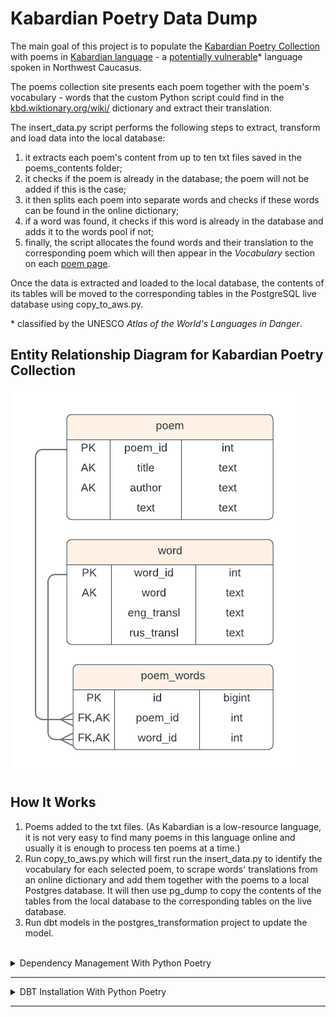 # Kabardian Poetry Data Dump


The main goal of this project is to populate the [Kabardian Poetry Collection](https://kabardian-poems-collection-b906b8b63b33.herokuapp.com/) with poems in [Kabardian language](https://en.wikipedia.org/wiki/Kabardian_language) - a [potentially vulnerable](https://en.wal.unesco.org/countries/russian-federation/languages/kabardian)* language spoken in Northwest Caucasus.


The poems collection site presents each poem together with the poem's vocabulary - words that the custom Python script could find in the [kbd.wiktionary.org/wiki/](https://kbd.wiktionary.org/wiki/%D0%9D%D0%B0%D0%BF%D1%8D%D0%BA%D3%80%D1%83%D1%8D%D1%86%D3%80_%D0%BD%D1%8D%D1%85%D1%8A%D1%8B%D1%89%D1%85%D1%8C%D1%8D) dictionary and extract their translation.

The insert_data.py script performs the following steps to extract, transform and load data into the local database:

1. it extracts each poem's content from up to ten txt files saved in the poems_contents folder;
2. it checks if the poem is already in the database; the poem will not be added if this is the case;
3. it then splits each poem into separate words and checks if these words can be found in the online dictionary;
4. if a word was found, it checks if this word is already in the database and adds it to the words pool if not;
5. finally, the script allocates the found words and their translation to the corresponding poem which will then appear in the <i>Vocabulary</i> section on each [poem page](https://kabardian-poems-collection-b906b8b63b33.herokuapp.com/poems/1/).
     
Once the data is extracted and loaded to the local database, the contents of its tables will be moved to the corresponding tables in the PostgreSQL live database using copy_to_aws.py.
<br>

\* classified by the UNESCO <i>Atlas of the World's Languages in Danger</i>.

## Entity Relationship Diagram for Kabardian Poetry Collection

![alt text](./docs/poems_collection_erd.png "Kabardian Poetry Collection Postgres DB ERD")


## How It Works

1. Poems added to the txt files. (As Kabardian is a low-resource language, it is not very easy to find many poems in this language online and usually it is enough to process ten poems at a time.) 
2. Run copy_to_aws.py which will first run the insert_data.py to identify the vocabulary for each selected poem, to scrape words' translations from an online dictionary and add them together with the poems to a local Postgres database. It will then use  pg_dump to copy the contents of the tables from the local database to the corresponding tables on the live database.
4. Run dbt models in the postgres_transformation project to update the model.

</br>
<details>

<summary>Dependency Management With Python Poetry</summary>

### Activating Virtual Environment
Sources: [Real Python](https://realpython.com/dependency-management-python-poetry/), [Poetry Docs](https://python-poetry.org/docs/basic-usage/)

#### 1. Activate Poetry Shell
To activate the virtual environment, create a nested shell with poetry shell. This will activate the environment and start a new shell session within it.

After running this command, you'll be inside the virtual environment, and any Python commands or scripts you run will use the dependencies installed in this environment.
```bash
   poetry shell
```
To deactivate the virtual environment and exit this new shell type exit.
```bash
   exit
```
To deactivate the virtual environment without leaving the shell use deactivate.
```bash
   deactivate
```

#### 2. Directly Use the Virtual Environment (Without Activating the Shell)
If you don’t want to activate the entire shell but just want to run commands within the Poetry-managed virtual environment, you can prefix your commands with poetry run.
```bash
poetry run python insert_data.py
```
Or to run a dbt command:
```bash
poetry run dbt run
```

#### 3. Keep Dependencies Updated
```bash
poetry update
```

</details>

----

<details>
<summary>DBT Installation With Python Poetry</summary>

#### 1. Add dbt-core dbt-postgres to your dependencies
```bash
poetry add dbt-core dbt-postgres
```
Verify installation:

```bash
poetry shell
dbt --version
```
#### 2. Set Up a DBT Project and navigate into this project


```bash
dbt init postgres_transformation
cd postgres_transformation
```
#### 3. Configure profiles.yml file to connect to PostgreSQL
dbt requires a profiles.yml file to connect to your PostgreSQL database. The file is usually located in ~/.dbt/. Configure the file:

```yml
kabardian_poems:
  outputs:
    dev:
      dbname: your_db_name
      host: your_host
      pass: your_password
      port: 5432
      schema: "{{ env_var('DBT_SCHEMA', 'your_dbt_schema') }}"
      threads: 4
      type: postgres
      user: your_user
  target: dev
```
#### 4. Replace `view` for `table` in the dbt_project.yml file

```yml
+materialized: table #view
```

#### 5. Run dbt project with Python Poetry
```bash
poetry run dbt run
```

</details>

---- 
